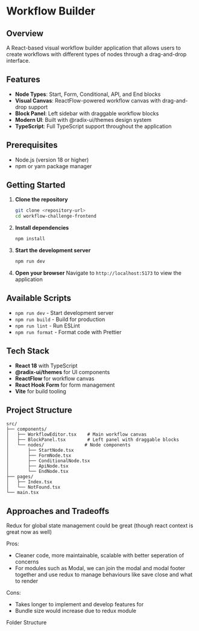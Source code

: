 # Workflow Builder

## Overview

A React-based visual workflow builder application that allows users to create workflows with different types of nodes through a drag-and-drop interface.

## Features

- **Node Types**: Start, Form, Conditional, API, and End blocks
- **Visual Canvas**: ReactFlow-powered workflow canvas with drag-and-drop support
- **Block Panel**: Left sidebar with draggable workflow blocks
- **Modern UI**: Built with @radix-ui/themes design system
- **TypeScript**: Full TypeScript support throughout the application

## Prerequisites

- Node.js (version 18 or higher)
- npm or yarn package manager

## Getting Started

1. **Clone the repository**

   ```bash
   git clone <repository-url>
   cd workflow-challenge-frontend
   ```

2. **Install dependencies**

   ```bash
   npm install
   ```

3. **Start the development server**

   ```bash
   npm run dev
   ```

4. **Open your browser**
   Navigate to `http://localhost:5173` to view the application

## Available Scripts

- `npm run dev` - Start development server
- `npm run build` - Build for production
- `npm run lint` - Run ESLint
- `npm run format` - Format code with Prettier

## Tech Stack

- **React 18** with TypeScript
- **@radix-ui/themes** for UI components
- **ReactFlow** for workflow canvas
- **React Hook Form** for form management
- **Vite** for build tooling

## Project Structure

```
src/
├── components/
│   ├── WorkflowEditor.tsx    # Main workflow canvas
│   ├── BlockPanel.tsx        # Left panel with draggable blocks
│   └── nodes/               # Node components
│       ├── StartNode.tsx
│       ├── FormNode.tsx
│       ├── ConditionalNode.tsx
│       ├── ApiNode.tsx
│       └── EndNode.tsx
├── pages/
│   ├── Index.tsx
│   └── NotFound.tsx
└── main.tsx
```

## Approaches and Tradeoffs

Redux for global state management could be great (though react context is great now as well)

Pros:
   - Cleaner code, more maintainable, scalable with better seperation of concerns
   - For modules such as Modal, we can join the modal and modal footer together and use redux to manage behaviours like save close and what to render

Cons:
   - Takes longer to implement and develop features for
   - Bundle size would increase due to redux module 

Folder Structure

